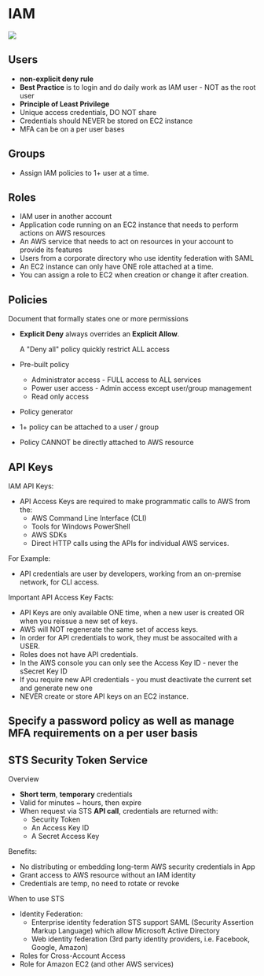 # IAM

![](https://github.com/lannyzhujin/AWS_CSA_Feb_2018/blob/master/AWS_CSA-Associate/img/IAM.PNG)

## Users

 - **non-explicit deny rule**
 - **Best Practice** is to login and do daily work as IAM user - NOT as the root user
 - **Principle of Least Privilege**
 - Unique access credentials, DO NOT share
 - Credentials should NEVER be stored on EC2 instance
 - MFA can be on a per user bases

## Groups

 - Assign IAM policies to 1+ user at a time.

## Roles

 - IAM user in another account
 - Application code running on an EC2 instance that needs to perform actions on AWS resources
 - An AWS service that needs to act on resources in your account to provide its features
 - Users from a corporate directory who use identity federation with SAML
 - An EC2 instance can only have ONE role attached at a time.
 - You can assign a role to EC2 when creation or change it after creation.

## Policies

   Document that formally states one or more permissions

 - **Explicit Deny** always overrides an **Explicit Allow**.

      A "Deny all" policy quickly restrict ALL access

 - Pre-built policy
    - Administrator access - FULL access to ALL services
    - Power user access - Admin access except user/group management
    - Read only access

 - Policy generator

 - 1+ policy can be attached to a user / group 

 - Policy CANNOT be directly attached to AWS resource

## API Keys

IAM API Keys: 
 - API Access Keys are required to make programmatic calls to AWS from the: 
   - AWS Command Line Interface (CLI)
   - Tools for Windows PowerShell
   - AWS SDKs
   - Direct HTTP calls using the APIs for individual AWS services. 

For Example:
  -  API credentials are user by developers, working from an on-premise network, for CLI access. 

Important API Access Key Facts:
 - API Keys are only available ONE time, when a new user is created OR when you reissue a new set of keys.
 - AWS will NOT regenerate the same set of access keys.
 - In order for API credentials to work, they must be assocaited with a USER.
 - Roles does not have API credentials.
 - In the AWS console you can only see the Access Key ID - never the sSecret Key ID
 - If you require new API credentials - you must deactivate the current set and generate new one
 - NEVER create or store API keys on an EC2 instance. 

## Specify a password policy as well as manage MFA requirements on a per user basis

## STS Security Token Service 
Overview  
 - **Short term**, **temporary** credentials
 - Valid for minutes ~ hours, then expire
 - When request via STS **API call**, credentials are returned with:
    - Security Token
    - An Access Key ID
    - A Secret Access Key

Benefits:
 - No distributing or embedding long-term AWS security credentials in App
 - Grant access to AWS resource without an IAM identity
 - Credentials are temp, no need to rotate or revoke 

When to use STS
 - Identity Federation:
     - Enterprise identity federation
           STS support SAML (Security Assertion Markup Language) which allow Microsoft Active Directory
     - Web identity federation (3rd party identity providers, i.e. Facebook, Google, Amazon)
 - Roles for Cross-Account Access
 - Role for Amazon EC2 (and other AWS services)

